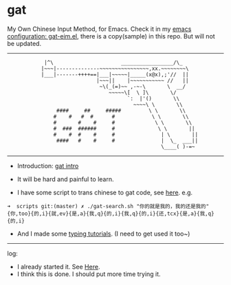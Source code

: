 gat
===


My Own Chinese Input Method, for Emacs. Check it in my [emacs configuration: gat-eim.el][gat-eim], there is a copy(sample) in this repo. But will not be updated.

---

```
            |^\                      _________________/\_
           |~~~|--------------~~~~~~~~~~~~~~~~,xx.~~~~~~~~\
           |___|-------++++==|___|~~~~~|_____(x@x),;'//  ||
                             |~~~||    |~~~~~~~~~~~ //   ||
                              ~\(_(=)~~ ,-~-\       \  __/
                                 ~~~~~\[  \ ]\       \/
                                       `:  |'()       \\
                                         ~~~~\ \       \\
                ####     ##     #####         \ \       \\
               #    #   #  #      #            \ \       \\
               #       #    #     #             \ \       \\
               #  ###  ######     #              \ \       ||
               #    #  #    #     #               | \       ||
                ####   #    #     #               |  \_  ___||
                                                  \____( )-=~
```


---


- Introduction: [gat intro][gat-intro]

- It will be hard and painful to learn. 

- I have some script to trans chinese to gat code, see [here][gat-trans]. e.g.

```
➜  scripts git:(master) ✗ ./gat-search.sh "你的就是我的，我的还是我的"
{你,too}{的,i}{就,ev}{是,a}{我,q}{的,i}{我,q}{的,i}{还,tcx}{是,a}{我,q}{的,i}
```

- And I made some [typing tutorials][tutorials]. (I need to get used it too~)







---

log: 
 - I already started it. See [Here][misc-gat]. 
 - I think this is done. I should put more time trying it.




[gat-eim]: https://github.com/district10/dotfiles/tree/master/emacs/dot_emacs.d/gat-eim.el
[misc-gat]: https://github.com/district10/misc/tree/master/gen-gat
[gat-intro]: https://github.com/district10/gat/intro.txt
[gat-trans]: https://github.com/district10/dotfiles/tree/master/scripts/gat-trans.sh
[tutorials]: https://github.com/district10/misc/tree/master/typing-zh